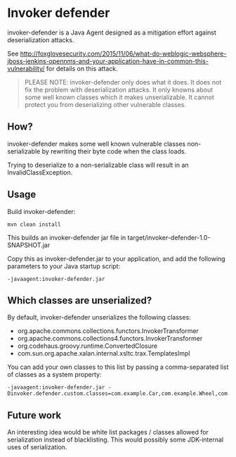 Invoker defender
================

invoker-defender is a Java Agent designed as a mitigation effort against deserialization attacks.

See http://foxglovesecurity.com/2015/11/06/what-do-weblogic-websphere-jboss-jenkins-opennms-and-your-application-have-in-common-this-vulnerability/ for details on this attack.

> PLEASE NOTE: invoker-defender only does what it does. It does not fix the problem with deserialization attacks. It only knowns about some well known classes which it makes unserializable. It cannot protect you from deserializing other vulnerable classes.

## How?
 
invoker-defender makes some well known vulnerable classes non-serializable by rewriting their byte code when the class loads.

Trying to deserialize to a non-serializable class will result in an InvalidClassException.

## Usage

Build invoker-defender:

    mvn clean install

This builds an invoker-defender jar file in target/invoker-defender-1.0-SNAPSHOT.jar

Copy this as invoker-defender.jar to your application, and add the following parameters to your Java startup script:

    -javaagent:invoker-defender.jar

## Which classes are unserialized?

By default, invoker-defender unserializes the following classes:

* org.apache.commons.collections.functors.InvokerTransformer
* org.apache.commons.collections4.functors.InvokerTransformer
* org.codehaus.groovy.runtime.ConvertedClosure
* com.sun.org.apache.xalan.internal.xsltc.trax.TemplatesImpl

You can add your own classes to this list by passing a comma-separated list of classes as a system property:

    -javaagent:invoker-defender.jar -Dinvoker.defender.custom.classes=com.example.Car,com.example.Wheel,com.example.Door


## Future work

An interesting idea would be white list packages / classes allowed for serialization instead of blacklisting. This would possibly some JDK-internal uses of serialization.
